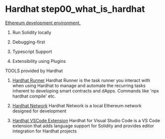 # Hardhat step00_what_is_hardhat

[Ethereum development environment.](https://hardhat.org/)

 1. Run Solidity locally

 2. Debugging-first

 3. Typescript Support

 4. Extensibility using Plugins


TOOLS provided by Hardhat
 1. [Hardhat Runner](https://hardhat.org/hardhat-runner) Hardhat Runner is the task runner you interact with when using Hardhat to manage and automate the recurring tasks inherent to developing smart contracts and dApps. Commands like 'npx hardhat compile' etc. 

 2. [Hardhat Network](https://hardhat.org/hardhat-network) Hardhat Network is a local Ethereum network designed for development

 3. [Hardhat VSCode Extension](https://hardhat.org/hardhat-vscode) Hardhat for Visual Studio Code is a VS Code extension that adds language support for Solidity and provides editor integration for Hardhat projects
